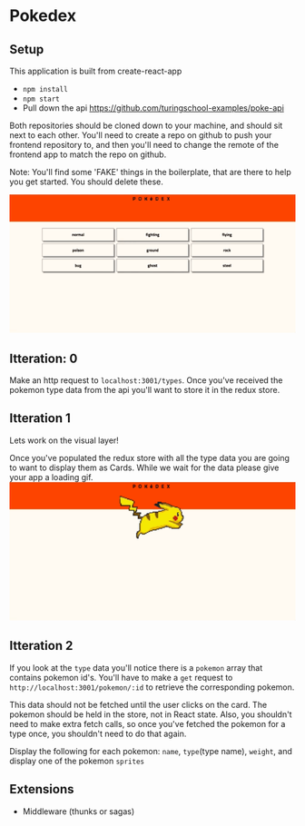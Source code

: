 # Pokedex

## Setup

This application is built from create-react-app

- `npm install`
- `npm start`
- Pull down the api https://github.com/turingschool-examples/poke-api

Both repositories should be cloned down to your machine, and should sit next to
each other. You'll need to create a repo on github to push your frontend
repository to, and then you'll need to change the remote of the frontend app to
match the repo on github.

Note: You'll find some 'FAKE' things in the boilerplate, that are there to help
you get started. You should delete these.

![](./app.gif)
## Itteration: 0

Make an http request to `localhost:3001/types`. Once you've received the pokemon type data from the api you'll want to store it in the redux store.

## Itteration 1

Lets work on the visual layer!

Once you've populated the redux store with all the type data you are going to want to display them as Cards. While we wait for the data please give your app a loading gif.
![](./loading.gif)

## Itteration 2

If you look at the `type` data you'll notice there is a `pokemon` array that contains pokemon id's. You'll have to make a `get` request to `http://localhost:3001/pokemon/:id` to retrieve the corresponding pokemon.

This data should not be fetched until the user clicks on the card. The pokemon
should be held in the store, not in React state. Also, you shouldn't
need to make extra fetch calls, so once you've fetched the pokemon for a
type once, you shouldn't need to do that again.

Display the following for each pokemon:
`name`, `type`(type name), `weight`, and display one of the pokemon `sprites`  

## Extensions

* Middleware (thunks or sagas)
